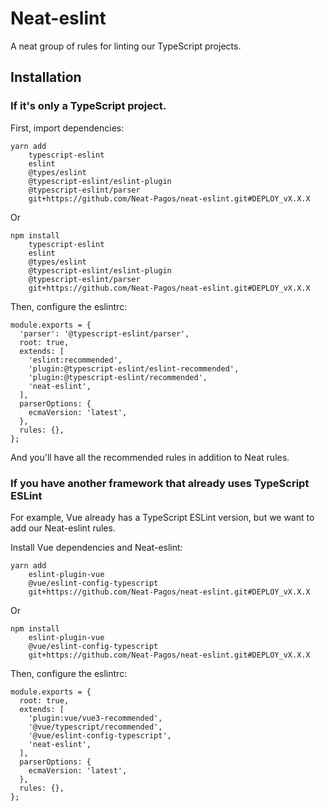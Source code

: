 # Neat-eslint
A neat group of rules for linting our TypeScript projects.

## Installation

### If it's only a TypeScript project.

First, import dependencies:

``` 
yarn add
    typescript-eslint
    eslint
    @types/eslint
    @typescript-eslint/eslint-plugin
    @typescript-eslint/parser
    git+https://github.com/Neat-Pagos/neat-eslint.git#DEPLOY_vX.X.X
```
Or
``` 
npm install
    typescript-eslint
    eslint
    @types/eslint
    @typescript-eslint/eslint-plugin
    @typescript-eslint/parser
    git+https://github.com/Neat-Pagos/neat-eslint.git#DEPLOY_vX.X.X
```

Then, configure the eslintrc:

```
module.exports = {
  'parser': '@typescript-eslint/parser',
  root: true,
  extends: [
    'eslint:recommended',
    'plugin:@typescript-eslint/eslint-recommended',
    'plugin:@typescript-eslint/recommended',
    'neat-eslint',
  ],
  parserOptions: {
    ecmaVersion: 'latest',
  },
  rules: {},
};

```

And you'll have all the recommended rules in addition to Neat rules.

### If you have another framework that already uses TypeScript ESLint

For example, Vue already has a TypeScript ESLint version, but we want to add our Neat-eslint rules.

Install Vue dependencies and Neat-eslint:


``` 
yarn add
    eslint-plugin-vue
    @vue/eslint-config-typescript
    git+https://github.com/Neat-Pagos/neat-eslint.git#DEPLOY_vX.X.X
```
Or
``` 
npm install
    eslint-plugin-vue
    @vue/eslint-config-typescript
    git+https://github.com/Neat-Pagos/neat-eslint.git#DEPLOY_vX.X.X
```

Then, configure the eslintrc:

```
module.exports = {
  root: true,
  extends: [
    'plugin:vue/vue3-recommended',
    '@vue/typescript/recommended',
    '@vue/eslint-config-typescript',
    'neat-eslint',
  ],
  parserOptions: {
    ecmaVersion: 'latest',
  },
  rules: {},
};

```